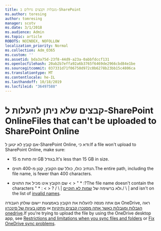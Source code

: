 ```yaml
---
title: מגבלות וקבצים גדולים ב-SharePoint
ms.author: toresing
author: tomresing
manager: scotv
ms.date: 3/1/2018
ms.audience: Admin
ms.topic: article
ROBOTS: NOINDEX, NOFOLLOW
localization_priority: Normal
ms.collection: Adm_O365
ms.custom: ''
ms.assetid: bda3a75d-23f8-44d9-a23a-0abbfdccf131
ms.openlocfilehash: 20ab2b7effa92a6b3765f6469de2966cbd84e1be
ms.sourcegitcommit: 037331d71f06750d972c0b6278b23bb15c4806ca
ms.translationtype: MT
ms.contentlocale: he-IL
ms.lasthandoff: 10/18/2019
ms.locfileid: "36497588"
---
```

# <a name="files-that-cant-be-uploaded-to-sharepoint-online"></a><span data-ttu-id="8c018-102">קבצים שלא ניתן להעלות ל-SharePoint Online</span><span class="sxs-lookup"><span data-stu-id="8c018-102">Files that can't be uploaded to SharePoint Online</span></span>

<span data-ttu-id="8c018-103">אם קובץ לא יטען ל-SharePoint Online, ודא כי:</span><span class="sxs-lookup"><span data-stu-id="8c018-103">If a file won't upload to SharePoint Online, make sure:</span></span>
  
- <span data-ttu-id="8c018-104">זה פחות מ 15 GB בגודל.</span><span class="sxs-lookup"><span data-stu-id="8c018-104">It's less than 15 GB in size.</span></span>
    
- <span data-ttu-id="8c018-105">הנתיב כולו, כולל שם הקובץ, קטן מ-400 תווים.</span><span class="sxs-lookup"><span data-stu-id="8c018-105">The entire path, including the file name, is fewer than 400 characters.</span></span>
    
- <span data-ttu-id="8c018-106">שם הקובץ אינו מכיל את התווים \< \> " \* :?</span><span class="sxs-lookup"><span data-stu-id="8c018-106">The file name doesn't contain the characters " \* : \< \> ?</span></span> <span data-ttu-id="8c018-107">/ \ | ולא ברשימה של [שמות לא חוקיים](https://go.microsoft.com/fwlink/?linkid=866430).</span><span class="sxs-lookup"><span data-stu-id="8c018-107">/ \ | and isn't on the list of [invalid names](https://go.microsoft.com/fwlink/?linkid=866430).</span></span>
    
<span data-ttu-id="8c018-108">אם אתה מנסה להעלות את הקובץ באמצעות יישום שולחן העבודה OneDrive, ראה [הגבלות ומגבלות כאשר אתה מסנכרן קבצים ותיקיות](http://go.microsoft.com/fwlink/p/?LinkID=717734) או [מתקן בעיות של סינכרון onedrive](https://go.microsoft.com/fwlink/?linkid=866431).</span><span class="sxs-lookup"><span data-stu-id="8c018-108">If you're trying to upload the file by using the OneDrive desktop app, see [Restrictions and limitations when you sync files and folders](http://go.microsoft.com/fwlink/p/?LinkID=717734) or [Fix OneDrive sync problems](https://go.microsoft.com/fwlink/?linkid=866431).</span></span>
  

